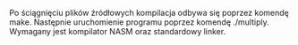 Po ściągnięciu plików źródłowych kompilacja odbywa się poprzez komendę make. Następnie uruchomienie programu poprzez komendę ./multiply. Wymagany jest kompilator NASM oraz standardowy linker.

